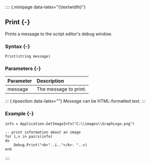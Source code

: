 :::: {.minipage data-latex="{\textwidth}"}
## Print {-}

Prints a message to the script editor's debug window.

### Syntax {-}

```{sql}
Print(string message)
```

### Parameters {-}

**Parameter** | **Description**
| :-- | :-- |
message | The message to print.

::: {.tipsection data-latex=""}
*Message* can be HTML-formatted text.
:::

### Example {-}

```{sql}
info = Application.GetImageInfo("C:\\images\\GraphLogo.png")

-- print information about an image
for i,v in pairs(info)
do
    Debug.Print("<b>"..i.."</b>: "..v)
end
```
::::
